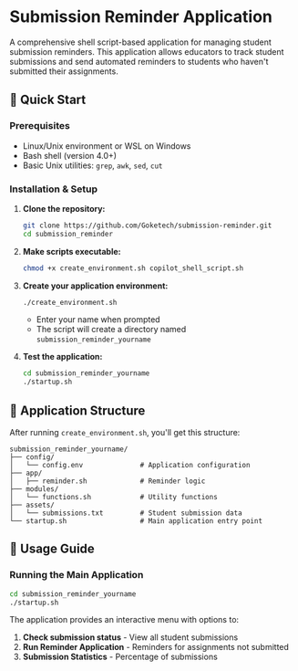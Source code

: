 # Submission Reminder Application

A comprehensive shell script-based application for managing student submission reminders. This application allows educators to track student submissions and send automated reminders to students who haven't submitted their assignments.

## 🚀 Quick Start

### Prerequisites
- Linux/Unix environment or WSL on Windows
- Bash shell (version 4.0+)
- Basic Unix utilities: `grep`, `awk`, `sed`, `cut`

### Installation & Setup

1. **Clone the repository:**
   ```bash
   git clone https://github.com/Goketech/submission-reminder.git
   cd submission_reminder
   ```

2. **Make scripts executable:**
   ```bash
   chmod +x create_environment.sh copilot_shell_script.sh
   ```

3. **Create your application environment:**
   ```bash
   ./create_environment.sh
   ```
   - Enter your name when prompted
   - The script will create a directory named `submission_reminder_yourname`

4. **Test the application:**
   ```bash
   cd submission_reminder_yourname
   ./startup.sh
   ```

## 📁 Application Structure

After running `create_environment.sh`, you'll get this structure:

```
submission_reminder_yourname/
├── config/
│   └── config.env              # Application configuration
├── app/
│   ├── reminder.sh             # Reminder logic
├── modules/
│   └── functions.sh            # Utility functions
├── assets/
│   └── submissions.txt         # Student submission data
└── startup.sh                  # Main application entry point
```

## 🔧 Usage Guide

### Running the Main Application

```bash
cd submission_reminder_yourname
./startup.sh
```

The application provides an interactive menu with options to:
1. **Check submission status** - View all student submissions
2. **Run Reminder Application** - Reminders for assignments not submitted
3. **Submission Statistics** - Percentage of submissions